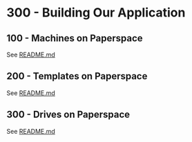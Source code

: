 # 300 - Building Our Application

## 100 - Machines on Paperspace

See [README.md](./100/README.md)

## 200 - Templates on Paperspace

See [README.md](./200/README.md)

## 300 - Drives on Paperspace

See [README.md](./300/README.md)
